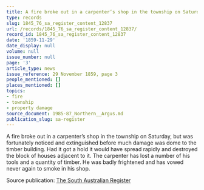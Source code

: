 ```yaml
---
title: A fire broke out in a carpenter’s shop in the township on Saturday
type: records
slug: 1845_76_sa_register_content_12837
url: /records/1845_76_sa_register_content_12837/
record_id: 1845_76_sa_register_content_12837
date: '1859-11-29'
date_display: null
volume: null
issue_number: null
page: '3'
article_type: news
issue_reference: 29 November 1859, page 3
people_mentioned: []
places_mentioned: []
topics:
- fire
- township
- property damage
source_document: 1985-87_Northern__Argus.md
publication_slug: sa-register
---
```


A fire broke out in a carpenter’s shop in the township on Saturday, but was fortunately noticed and extinguished before much damage was dome to the timber building.  Had it got a hold it would have spread rapidly and destroyed the block of houses adjacent to it.  The carpenter has lost a number of his tools and a quantity of timber.  He was badly frightened and has vowed never again to smoke in his shop.

Source publication: [The South Australian Register](/publications/sa-register/)
